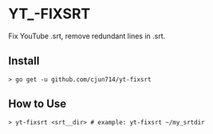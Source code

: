 YT_-FIXSRT
=======

Fix YouTube .srt, remove redundant lines in .srt.

## Install
``` shell
> go get -u github.com/cjun714/yt-fixsrt
```

## How to Use
``` shell
> yt-fixsrt <srt__dir> # example: yt-fixsrt ~/my_srtdir
```
